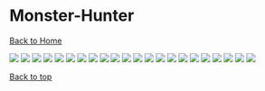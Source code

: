 # Monster-Hunter

[Back to Home](https://github.com/RickyFoots/Wallpapers/tree/main)

</h1>

<img src="https://github.com/RickyFoots/Wallpapers/blob/main/Collection/Video Games/Monster Hunter/1638316761038.jpg">

<img src="https://github.com/RickyFoots/Wallpapers/blob/main/Collection/Video Games/Monster Hunter/20231213_093753.jpg">

<img src="https://github.com/RickyFoots/Wallpapers/blob/main/Collection/Video Games/Monster Hunter/20231213_093802.jpg">

<img src="https://github.com/RickyFoots/Wallpapers/blob/main/Collection/Video Games/Monster Hunter/20231213_093833.jpg">

<img src="https://github.com/RickyFoots/Wallpapers/blob/main/Collection/Video Games/Monster Hunter/20231213_093847.jpg">

<img src="https://github.com/RickyFoots/Wallpapers/blob/main/Collection/Video Games/Monster Hunter/20231213_093859.jpg">

<img src="https://github.com/RickyFoots/Wallpapers/blob/main/Collection/Video Games/Monster Hunter/20231213_093922.jpg">

<img src="https://github.com/RickyFoots/Wallpapers/blob/main/Collection/Video Games/Monster Hunter/20231213_093951.jpg">

<img src="https://github.com/RickyFoots/Wallpapers/blob/main/Collection/Video Games/Monster Hunter/RDT_20220926_1453482934505130533996937.jpg">

<img src="https://github.com/RickyFoots/Wallpapers/blob/main/Collection/Video Games/Monster Hunter/RDT_20220926_1454138455130427673858065.jpg">

<img src="https://github.com/RickyFoots/Wallpapers/blob/main/Collection/Video Games/Monster Hunter/RDT_20220926_1454473687913953616124556.jpg">

<img src="https://github.com/RickyFoots/Wallpapers/blob/main/Collection/Video Games/Monster Hunter/RDT_20220926_1454586709051513749250210.jpg">

<img src="https://github.com/RickyFoots/Wallpapers/blob/main/Collection/Video Games/Monster Hunter/RDT_20220926_1455368348035335924237045.jpg">

<img src="https://github.com/RickyFoots/Wallpapers/blob/main/Collection/Video Games/Monster Hunter/RDT_20220926_1455507437433664242075733.jpg">

<img src="https://github.com/RickyFoots/Wallpapers/blob/main/Collection/Video Games/Monster Hunter/RDT_20220926_145644685073818034585774.jpg">

<img src="https://github.com/RickyFoots/Wallpapers/blob/main/Collection/Video Games/Monster Hunter/RDT_20220926_1457077472805971564002249.jpg">

<img src="https://github.com/RickyFoots/Wallpapers/blob/main/Collection/Video Games/Monster Hunter/RDT_20230315_2027465559482077930714212.jpg">

<img src="https://github.com/RickyFoots/Wallpapers/blob/main/Collection/Video Games/Monster Hunter/RDT_20230315_2027596501537867436113688.jpg">

<img src="https://github.com/RickyFoots/Wallpapers/blob/main/Collection/Video Games/Monster Hunter/RDT_20230315_2028102564508271463730843.jpg">

<img src="https://github.com/RickyFoots/Wallpapers/blob/main/Collection/Video Games/Monster Hunter/RDT_20230315_2028284938993303687257134.jpg">

<img src="https://github.com/RickyFoots/Wallpapers/blob/main/Collection/Video Games/Monster Hunter/mh1.jpg">

<img src="https://github.com/RickyFoots/Wallpapers/blob/main/Collection/Video Games/Monster Hunter/mh2.jpg">

[Back to top](#Top)